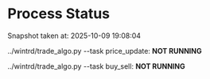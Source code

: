 # Process Status

Snapshot taken at: 2025-10-09 19:08:04

../wintrd/trade_algo.py --task price_update: **NOT RUNNING**

../wintrd/trade_algo.py --task buy_sell: **NOT RUNNING**

